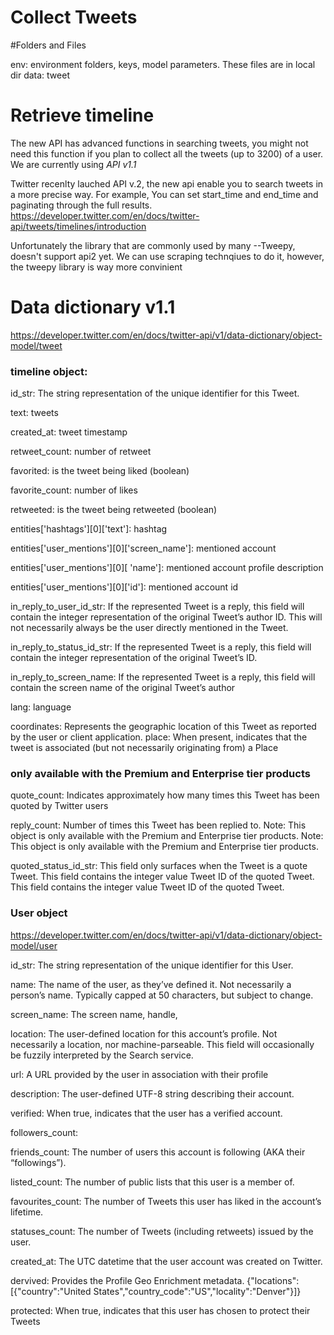 # Collect Tweets

#Folders and Files

env: environment folders, keys, model parameters. These files are in local dir
data: tweet 

# Retrieve timeline

The new API has advanced functions in searching tweets, you might not need this function if you plan to collect all the tweets (up to 3200) of a user. We are currently using *API v1.1*

Twitter recenlty lauched API v.2, the new api enable you to search tweets in a more precise way. For example, You can set  start_time and end_time and paginating through the full results.
https://developer.twitter.com/en/docs/twitter-api/tweets/timelines/introduction 

Unfortunately the library that are commonly used by many --Tweepy, doesn't support api2 yet. We can use scraping technqiues to do it, however, the tweepy library is way more convinient 


# Data dictionary v1.1
https://developer.twitter.com/en/docs/twitter-api/v1/data-dictionary/object-model/tweet

### timeline object:
id_str: The string representation of the unique identifier for this Tweet.

text: tweets

created_at: tweet timestamp 

retweet_count: number of retweet

favorited: is the tweet being liked (boolean)

favorite_count: number of likes

retweeted: is the tweet being retweeted (boolean)

entities['hashtags'][0]['text']: hashtag

entities['user_mentions'][0]['screen_name']: mentioned account

entities['user_mentions'][0][ 'name']: mentioned account profile description

entities['user_mentions'][0]['id']: mentioned account id

in_reply_to_user_id_str: If the represented Tweet is a reply, this field will contain the integer representation of the original Tweet’s author ID. This will not necessarily always be the user directly mentioned in the Tweet.

in_reply_to_status_id_str: If the represented Tweet is a reply, this field will contain the integer representation of the original Tweet’s ID.

in_reply_to_screen_name: If the represented Tweet is a reply, this field will contain the screen name of the original Tweet’s author

lang: language

coordinates: Represents the geographic location of this Tweet as reported by the user or client application. 
place: When present, indicates that the tweet is associated (but not necessarily originating from) a Place 


### only available with the Premium and Enterprise tier products
quote_count: Indicates approximately how many times this Tweet has been quoted by Twitter users

reply_count: Number of times this Tweet has been replied to. Note: This object is only available with the Premium and Enterprise tier products. Note: This object is only available with the Premium and Enterprise tier products.

quoted_status_id_str: This field only surfaces when the Tweet is a quote Tweet. This field contains the integer value Tweet ID of the quoted Tweet. This field contains the integer value Tweet ID of the quoted Tweet. 


### User object
https://developer.twitter.com/en/docs/twitter-api/v1/data-dictionary/object-model/user

id_str: The string representation of the unique identifier for this User.

name: The name of the user, as they’ve defined it. Not necessarily a person’s name. Typically capped at 50 characters, but subject to change. 

screen_name: The screen name, handle, 

location: The user-defined location for this account’s profile. Not necessarily a location, nor machine-parseable. This field will occasionally be fuzzily interpreted by the Search service.

url: A URL provided by the user in association with their profile

description: The user-defined UTF-8 string describing their account.

verified: When true, indicates that the user has a verified account. 

followers_count:

friends_count: The number of users this account is following (AKA their “followings”).

listed_count: The number of public lists that this user is a member of.

favourites_count: The number of Tweets this user has liked in the account’s lifetime.

statuses_count: The number of Tweets (including retweets) issued by the user.

created_at: The UTC datetime that the user account was created on Twitter.

dervived: Provides the Profile Geo Enrichment metadata. {"locations": [{"country":"United States","country_code":"US","locality":"Denver"}]}

protected: When true, indicates that this user has chosen to protect their Tweets



